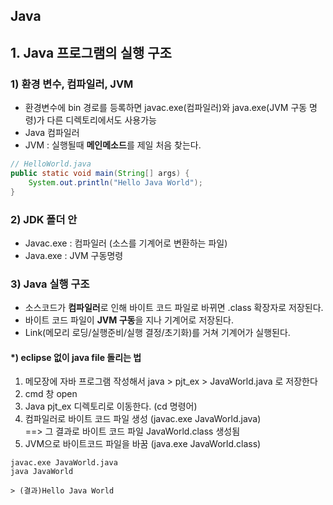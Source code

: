 ## Java

## 1. Java 프로그램의 실행 구조 
### 1)  환경 변수, 컴파일러, JVM 
* 환경변수에 bin 경로를 등록하면 javac.exe(컴파일러)와 java.exe(JVM 구동 명령)가 다른 디렉토리에서도 사용가능
* Java 컴파일러
* JVM : 실행될때 <b>메인메소드</b>를 제일 처음 찾는다. 
```java
// HelloWorld.java
public static void main(String[] args) {
    System.out.println("Hello Java World");
}
```
### 2) JDK 폴더 안
* Javac.exe : 컴파일러 (소스를 기계어로 변환하는 파일)
* Java.exe : JVM 구동명령

### 3) Java 실행 구조 
* 소스코드가 <b>컴파일러</b>로 인해 바이트 코드 파일로 바뀌면 .class 확장자로 저장된다. 
* 바이트 코드 파일이 <b>JVM 구동</b>을 지나 기계어로 저장된다.
* Link(메모리 로딩/실행준비/실행 결정/초기화)를 거쳐 기계어가 실행된다.

#### *) eclipse 없이 java file 돌리는 법

1) 메모장에 자바 프로그램 작성해서 java > pjt_ex > JavaWorld.java 로 저장한다
2) cmd 창 open
3) Java pjt_ex 디렉토리로 이동한다. (cd 명령어) 
4) 컴파일러로 바이트 코드 파일 생성 (javac.exe JavaWorld.java)
<br>  ==> 그 결과로 바이트 코드 파일 JavaWorld.class 생성됨
5) JVM으로 바이트코드 파일을 바꿈 (java.exe JavaWorld.class)

``` prompt
javac.exe JavaWorld.java
java JavaWorld 

> (결과)Hello Java World
```

